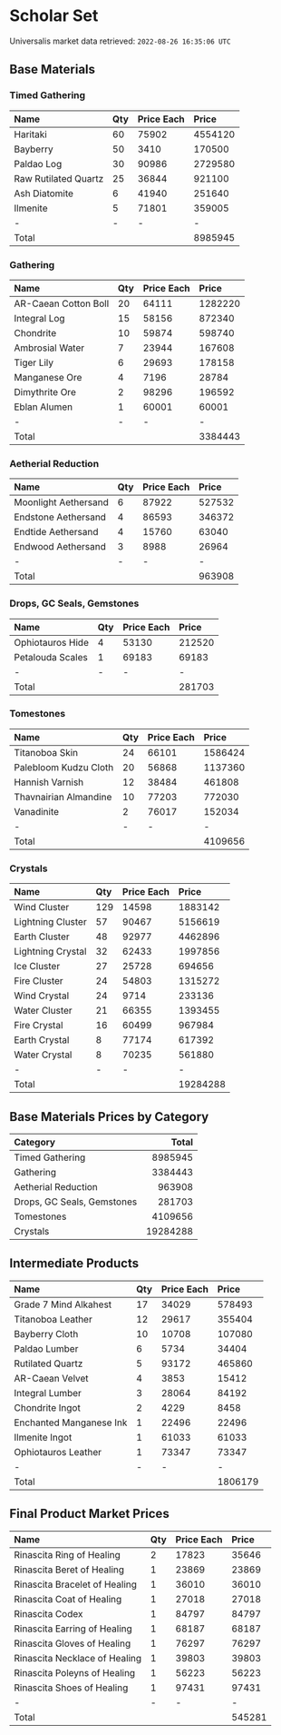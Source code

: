 # Scholar Set

Universalis market data retrieved: `2022-08-26 16:35:06 UTC`

## Base Materials

### Timed Gathering

| Name                 | Qty   | Price Each   | Price   |
|:---------------------|:------|:-------------|:--------|
| Haritaki             | 60    | 75902        | 4554120 |
| Bayberry             | 50    | 3410         | 170500  |
| Paldao Log           | 30    | 90986        | 2729580 |
| Raw Rutilated Quartz | 25    | 36844        | 921100  |
| Ash Diatomite        | 6     | 41940        | 251640  |
| Ilmenite             | 5     | 71801        | 359005  |
| -                    | -     | -            | -       |
| Total                |       |              | 8985945 |

### Gathering

| Name                 | Qty   | Price Each   | Price   |
|:---------------------|:------|:-------------|:--------|
| AR-Caean Cotton Boll | 20    | 64111        | 1282220 |
| Integral Log         | 15    | 58156        | 872340  |
| Chondrite            | 10    | 59874        | 598740  |
| Ambrosial Water      | 7     | 23944        | 167608  |
| Tiger Lily           | 6     | 29693        | 178158  |
| Manganese Ore        | 4     | 7196         | 28784   |
| Dimythrite Ore       | 2     | 98296        | 196592  |
| Eblan Alumen         | 1     | 60001        | 60001   |
| -                    | -     | -            | -       |
| Total                |       |              | 3384443 |

### Aetherial Reduction

| Name                 | Qty   | Price Each   | Price   |
|:---------------------|:------|:-------------|:--------|
| Moonlight Aethersand | 6     | 87922        | 527532  |
| Endstone Aethersand  | 4     | 86593        | 346372  |
| Endtide Aethersand   | 4     | 15760        | 63040   |
| Endwood Aethersand   | 3     | 8988         | 26964   |
| -                    | -     | -            | -       |
| Total                |       |              | 963908  |

### Drops, GC Seals, Gemstones

| Name             | Qty   | Price Each   | Price   |
|:-----------------|:------|:-------------|:--------|
| Ophiotauros Hide | 4     | 53130        | 212520  |
| Petalouda Scales | 1     | 69183        | 69183   |
| -                | -     | -            | -       |
| Total            |       |              | 281703  |

### Tomestones

| Name                  | Qty   | Price Each   | Price   |
|:----------------------|:------|:-------------|:--------|
| Titanoboa Skin        | 24    | 66101        | 1586424 |
| Palebloom Kudzu Cloth | 20    | 56868        | 1137360 |
| Hannish Varnish       | 12    | 38484        | 461808  |
| Thavnairian Almandine | 10    | 77203        | 772030  |
| Vanadinite            | 2     | 76017        | 152034  |
| -                     | -     | -            | -       |
| Total                 |       |              | 4109656 |

### Crystals

| Name              | Qty   | Price Each   | Price    |
|:------------------|:------|:-------------|:---------|
| Wind Cluster      | 129   | 14598        | 1883142  |
| Lightning Cluster | 57    | 90467        | 5156619  |
| Earth Cluster     | 48    | 92977        | 4462896  |
| Lightning Crystal | 32    | 62433        | 1997856  |
| Ice Cluster       | 27    | 25728        | 694656   |
| Fire Cluster      | 24    | 54803        | 1315272  |
| Wind Crystal      | 24    | 9714         | 233136   |
| Water Cluster     | 21    | 66355        | 1393455  |
| Fire Crystal      | 16    | 60499        | 967984   |
| Earth Crystal     | 8     | 77174        | 617392   |
| Water Crystal     | 8     | 70235        | 561880   |
| -                 | -     | -            | -        |
| Total             |       |              | 19284288 |

## Base Materials Prices by Category

| Category                   |    Total |
|:---------------------------|---------:|
| Timed Gathering            |  8985945 |
| Gathering                  |  3384443 |
| Aetherial Reduction        |   963908 |
| Drops, GC Seals, Gemstones |   281703 |
| Tomestones                 |  4109656 |
| Crystals                   | 19284288 |

## Intermediate Products

| Name                    | Qty   | Price Each   | Price   |
|:------------------------|:------|:-------------|:--------|
| Grade 7 Mind Alkahest   | 17    | 34029        | 578493  |
| Titanoboa Leather       | 12    | 29617        | 355404  |
| Bayberry Cloth          | 10    | 10708        | 107080  |
| Paldao Lumber           | 6     | 5734         | 34404   |
| Rutilated Quartz        | 5     | 93172        | 465860  |
| AR-Caean Velvet         | 4     | 3853         | 15412   |
| Integral Lumber         | 3     | 28064        | 84192   |
| Chondrite Ingot         | 2     | 4229         | 8458    |
| Enchanted Manganese Ink | 1     | 22496        | 22496   |
| Ilmenite Ingot          | 1     | 61033        | 61033   |
| Ophiotauros Leather     | 1     | 73347        | 73347   |
| -                       | -     | -            | -       |
| Total                   |       |              | 1806179 |

## Final Product Market Prices

| Name                          | Qty   | Price Each   | Price   |
|:------------------------------|:------|:-------------|:--------|
| Rinascita Ring of Healing     | 2     | 17823        | 35646   |
| Rinascita Beret of Healing    | 1     | 23869        | 23869   |
| Rinascita Bracelet of Healing | 1     | 36010        | 36010   |
| Rinascita Coat of Healing     | 1     | 27018        | 27018   |
| Rinascita Codex               | 1     | 84797        | 84797   |
| Rinascita Earring of Healing  | 1     | 68187        | 68187   |
| Rinascita Gloves of Healing   | 1     | 76297        | 76297   |
| Rinascita Necklace of Healing | 1     | 39803        | 39803   |
| Rinascita Poleyns of Healing  | 1     | 56223        | 56223   |
| Rinascita Shoes of Healing    | 1     | 97431        | 97431   |
| -                             | -     | -            | -       |
| Total                         |       |              | 545281  |
